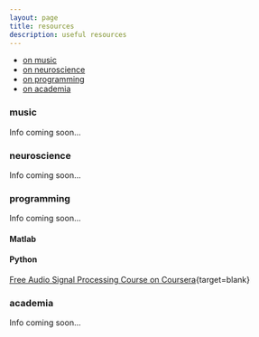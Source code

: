 ```yaml
---
layout: page
title: resources
description: useful resources
---
```


<div class="navbar">
    <div class="navbar-inner">
        <ul class="nav">
            <li><a href="#music">on music</a></li>
            <li><a href="#neuroscience">on neuroscience</a></li>
            <li><a href="#programming">on programming</a></li>
            <li><a href="#academia">on academia</a></li>
        </ul>
    </div>
</div>


### <a name="music"></a>music
Info coming soon... 

### <a name="neuroscience"></a>neuroscience
Info coming soon... 

### <a name="music"></a>programming
Info coming soon... 

#### Matlab

#### Python
[Free Audio Signal Processing Course on Coursera](https://www.coursera.org/learn/audio-signal-processing){target=blank}

### <a name="music"></a>academia
Info coming soon... 
